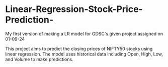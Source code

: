 # Linear-Regression-Stock-Price-Prediction-
My first version of making a LR model for GDSC's given project assigned on 01-09-24

This project aims to predict the closing prices of NIFTY50 stocks using linear regression. The model uses historical data including Open, High, Low, and Volume to make predictions.
